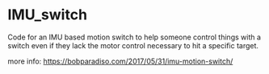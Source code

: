 # IMU_switch
Code for an IMU based motion switch to help someone control things with a switch even if they lack the motor control necessary to hit a specific target.

more info: https://bobparadiso.com/2017/05/31/imu-motion-switch/
